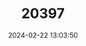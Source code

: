---
title: "20397"
category: "Sorex milleri"
draft: false
date: 2024-02-22 13:03:50
languages:
  English: ["Carmen Mountain Shrew"]
---